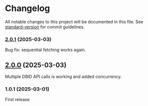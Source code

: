 # Changelog

All notable changes to this project will be documented in this file. See [standard-version](https://github.com/conventional-changelog/standard-version) for commit guidelines.

### [2.0.1](https://github.com/DrewBradfordXYZ/quickbase-react/compare/v2.0.0...v2.0.1) (2025-03-03)

Bug fix: sequential fetching works again.

## [2.0.0](https://github.com/DrewBradfordXYZ/quickbase-react/compare/v1.0.1...v2.0.0) (2025-03-03)

Multiple DBID API calls is working and added concurrency.

### 1.0.1 (2025-03-01)

First release
